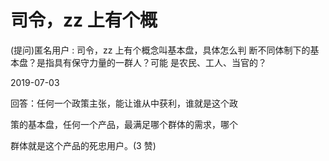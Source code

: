 # 司令，zz 上有个概

(提问)匿名用户 : 司令，zz 上有个概念叫基本盘，具体怎么判 断不同体制下的基本盘？是指具有保守力量的一群人？可能 是农民、工人、当官的？

2019-07-03

回答：任何一个政策主张，能让谁从中获利，谁就是这个政

策的基本盘，任何一个产品，最满足哪个群体的需求，哪个

群体就是这个产品的死忠用户。(3 赞)